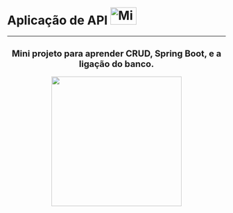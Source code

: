 # Aplicação de API <img align="" title="Java" alt="Michelly-Java" height="40" width="60" src="https://cdn.jsdelivr.net/gh/devicons/devicon/icons/spring/spring-original.svg" />
<hr>
<div align="center">
 
<h2 style = "font-size:20px;">Mini projeto para aprender CRUD, Spring Boot, e a ligação do banco. </h2>
  <img height="300em" src="https://webdesign.pics/wp-content/uploads/2020/07/giphy-downsized.gif">
  
  
  
</div>
  
